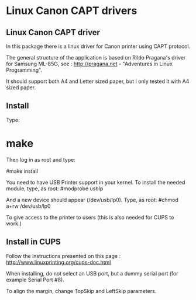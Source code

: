 # Linux Canon CAPT drivers

Linux Canon CAPT driver
-----------------------

In this package there is a linux driver for Canon printer using CAPT 
protocol.

The general structure of the application is based on Rildo Pragana's 
driver for Samsung ML-85G, see : http://pragana.net - "Adventures in 
Linux Programming".

It should support both A4 and Letter sized paper, but I only tested it
with A4 sized paper.

Install
-------

Type:

# make

Then log in as root and type:

#make install

You need to have USB Printer support in your kernel. To install the
needed module, type, as root:
#modprobe usblp

And a new device should appear (/dev/usb/lp0). Type, as root:
#chmod a+rw /dev/usb/lp0

To give access to the printer to users (this is also needed for CUPS
to work.)

Install in CUPS
---------------

Follow the instructions presented on this page :
http://www.linuxprinting.org/cups-doc.html

When installing, do not select an USB port, but a dummy serial port
(for example Serial Port #8).

To align the margin, change TopSkip and LeftSkip parameters.
